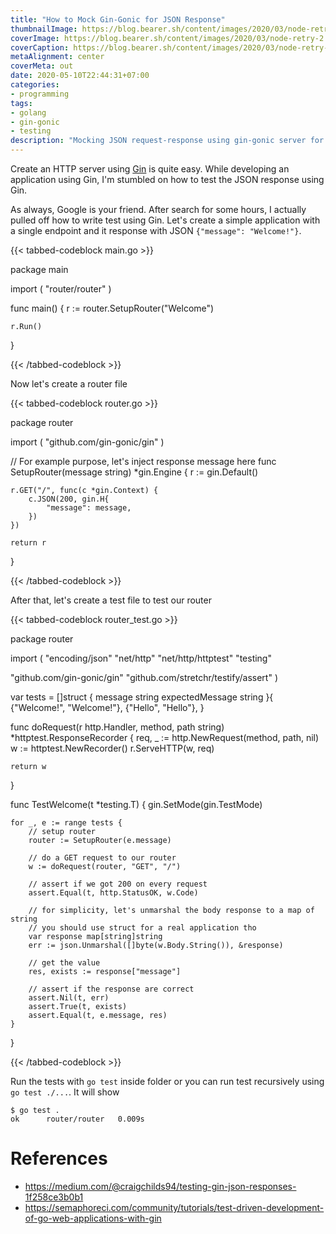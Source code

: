 ```yaml
---
title: "How to Mock Gin-Gonic for JSON Response"
thumbnailImage: https://blog.bearer.sh/content/images/2020/03/node-retry-2.png
coverImage: https://blog.bearer.sh/content/images/2020/03/node-retry-2.png
coverCaption: https://blog.bearer.sh/content/images/2020/03/node-retry-2.png
metaAlignment: center
coverMeta: out
date: 2020-05-10T22:44:31+07:00
categories:
- programming
tags:
- golang
- gin-gonic
- testing
description: "Mocking JSON request-response using gin-gonic server for your daily TDD"
---
```


Create an HTTP server using [Gin](https://gin-gonic.com/) is quite easy. While developing an application using Gin, I'm stumbled on how to test the JSON response using Gin.

<!--more-->

As always, Google is your friend. After search for some hours, I actually pulled off how to write test using Gin. Let's create a simple application with a single endpoint and it response with JSON `{"message": "Welcome!"}`.

{{< tabbed-codeblock main.go >}}

<!-- tab go -->

package main

import (
    "router/router"
)

func main() {
    r := router.SetupRouter("Welcome")

    r.Run()
}

<!-- endtab -->

{{< /tabbed-codeblock >}}

Now let's create a router file

{{< tabbed-codeblock router.go >}}

<!-- tab go -->

package router

import (
   "github.com/gin-gonic/gin"
)

// For example purpose, let's inject response message here
func SetupRouter(message string) *gin.Engine {
    r := gin.Default()

    r.GET("/", func(c *gin.Context) {
		c.JSON(200, gin.H{
			"message": message,
		})
	})

    return r
}

<!-- endtab -->

{{< /tabbed-codeblock >}}

After that, let's create a test file to test our router

{{< tabbed-codeblock router_test.go >}}

<!-- tab go -->

package router

import (
   "encoding/json"
   "net/http"
   "net/http/httptest"
   "testing"

   "github.com/gin-gonic/gin"
   "github.com/stretchr/testify/assert"
)

var tests = []struct {
    message   string
    expectedMessage string
}{
    {"Welcome!", "Welcome!"},
    {"Hello", "Hello"},
}

func doRequest(r http.Handler, method, path string) *httptest.ResponseRecorder {
    req, _ := http.NewRequest(method, path, nil)
    w := httptest.NewRecorder()
    r.ServeHTTP(w, req)

    return w
}

func TestWelcome(t *testing.T) {
    gin.SetMode(gin.TestMode)

    for _, e := range tests {
        // setup router
        router := SetupRouter(e.message)

        // do a GET request to our router
        w := doRequest(router, "GET", "/")

        // assert if we got 200 on every request
        assert.Equal(t, http.StatusOK, w.Code)

        // for simplicity, let's unmarshal the body response to a map of string
        // you should use struct for a real application tho
        var response map[string]string
        err := json.Unmarshal([]byte(w.Body.String()), &response)

        // get the value
        res, exists := response["message"]

        // assert if the response are correct
        assert.Nil(t, err)
        assert.True(t, exists)
        assert.Equal(t, e.message, res)
    }
}

<!-- endtab -->

{{< /tabbed-codeblock >}}

Run the tests with `go test` inside folder or you can run test recursively using `go test ./...`. It will show

```shell
$ go test .
ok      router/router   0.009s
```

# References

- https://medium.com/@craigchilds94/testing-gin-json-responses-1f258ce3b0b1
- https://semaphoreci.com/community/tutorials/test-driven-development-of-go-web-applications-with-gin